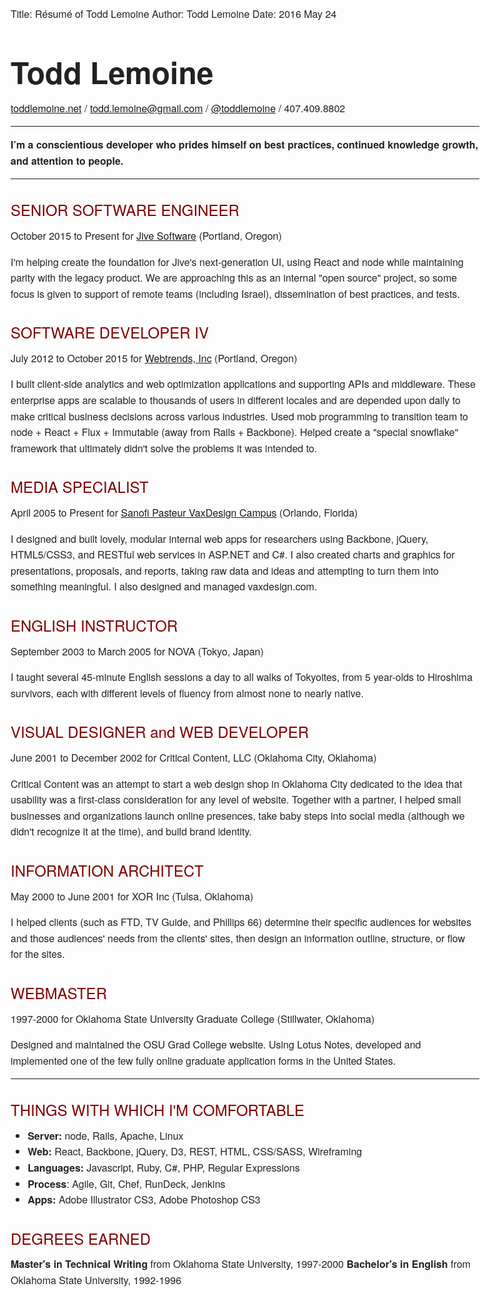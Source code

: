 Title:          Résumé  of Todd Lemoine
Author:         Todd Lemoine
Date:           2016 May 24 

# Todd Lemoine #
[toddlemoine.net][tl] / [todd.lemoine@gmail.com][email] / [@toddlemoine][twitter] / 407.409.8802

---

**I’m a conscientious developer who prides himself on best practices, continued knowledge growth, and attention to people.**

---

SENIOR SOFTWARE ENGINEER
------------------------
October 2015 to Present for [Jive Software][jive] (Portland, Oregon)

I'm helping create the foundation for Jive's next-generation UI, using React and node while maintaining parity with the legacy product. We are approaching this as an internal "open source" project, so some focus is given to support of remote teams (including Israel), dissemination of best practices, and tests. 

SOFTWARE DEVELOPER IV
---------------------
July 2012 to October 2015 for [Webtrends, Inc][webtrends] (Portland, Oregon)

I built client-side analytics and web optimization applications and supporting APIs and middleware. These enterprise apps are scalable to thousands of users in different locales and are depended upon daily to make critical business decisions across various industries. Used mob programming to transition team to node + React + Flux + Immutable (away from Rails + Backbone). Helped create a "special snowflake" framework that ultimately didn't solve the problems it was intended to. 

MEDIA SPECIALIST
----------------
April 2005 to Present for [Sanofi Pasteur VaxDesign Campus][vaxdesign] (Orlando, Florida)

I designed and built lovely, modular internal web apps for researchers using
Backbone, jQuery, HTML5/CSS3, and RESTful web services in ASP.NET and C#. I also created charts and graphics for presentations, proposals, and reports, taking raw data and ideas and attempting to turn them into something meaningful. I also designed and managed vaxdesign.com.

ENGLISH INSTRUCTOR
------------------
September 2003 to March 2005 for NOVA (Tokyo, Japan)

I taught several 45-minute English sessions a day to all walks of Tokyoites, from 5 year-olds to Hiroshima survivors, each with different levels of fluency from almost none to nearly native.

VISUAL DESIGNER and WEB DEVELOPER
-------------------------------------------
June 2001 to December 2002 for Critical Content, LLC (Oklahoma City, Oklahoma)

Critical Content was an attempt to start a web design shop in Oklahoma City dedicated to the idea that usability was a first-class consideration for any level of website. Together with a partner, I helped small businesses and organizations launch online presences, take baby steps into social media (although we didn't recognize it at the time), and build brand identity.

INFORMATION ARCHITECT
---------------------
May 2000 to June 2001 for XOR Inc (Tulsa, Oklahoma)

I helped clients (such as FTD, TV Guide, and Phillips 66) determine their specific audiences for websites and those audiences' needs from the clients' sites, then design an information outline, structure, or flow for the sites.

WEBMASTER
---------
1997-2000 for Oklahoma State University Graduate College (Stillwater, Oklahoma)

Designed and maintained the OSU Grad College website. Using Lotus Notes, developed and implemented one of the few fully online graduate application forms in the United States.

---

THINGS WITH WHICH I'M COMFORTABLE
-----------------------------------------------------------------------------
* **Server:**       node, Rails, Apache, Linux
* **Web:**          React, Backbone, jQuery, D3, REST, HTML, CSS/SASS, Wireframing
* **Languages:**    Javascript, Ruby, C#, PHP, Regular Expressions
* **Process**:      Agile, Git, Chef, RunDeck, Jenkins
* **Apps:**         Adobe Illustrator CS3, Adobe Photoshop CS3

DEGREES EARNED
-----------------------------------------------------------------------------
**Master's in Technical Writing** from Oklahoma State University, 1997-2000
**Bachelor's in English** from Oklahoma State University, 1992-1996

[tl]:http://toddlemoine.net
[vaxdesign]:http://www.vaxdesign.com
[webtrends]:http://webtrends.com
[jive]:http://www.jivesoftware.com
[twitter]:https://twitter.com/toddlemoine
[email]:mailto:todd.lemoine@gmail.com

<style type="text/css" media="all">
    body { padding: 3em; font: normal 100% "Helvetica Neue", Arial, "sans serif"; line-height: 160%; color: #222; margin: 0 auto; max-width: 750px; }
    h1 { font-size: 3em;  }
    h2 { margin: 1.5em 0 0 0; color: maroon; font-weight: 200; }
    h2:last-child { font-style: normal; color: red; font-size: 100%; }
    #visualdesignerandwebdeveloper { page-break-before: always; }
</style>
<style type="text/css" media="print">
    body { max-width: auto; padding: 1em; font-size: 90%; }
    a { text-decoration: none; color: inherit; }
    h1 { font-size: 2em; margin-bottom: .5em; }
    h2 { color: black; font-weight: bold; }
</style>
